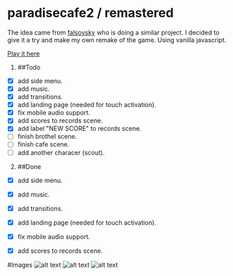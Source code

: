 # paradisecafe2 / remastered
The idea came from [falsovsky](https://github.com/falsovsky/paradise.js) who is doing a similar project. I decided to give it a try and make my own remake of the game.
Using vanilla javascript.

[Play it here](http://brunoperry.net/paradisecafe2/)

1. ##Todo
  * [x] add side menu.
  * [x] add music.
  * [x] add transitions.
  * [x] add landing page (needed for touch activation).
  * [x] fix mobile audio support.
  * [x] add scores to records scene.
  * [x] add label "NEW SCORE" to records scene.
  * [ ] finish brothel scene.
  * [ ] finish cafe scene.
  * [ ] add another characer (scout).

2. ##Done
  * [x] add side menu.
  * [x] add music.
  * [x] add transitions.
  * [x] add landing page (needed for touch activation).
  * [x] fix mobile audio support.
  * [x] add scores to records scene.


#Images
![alt text](http://brunoperry.net/paradisecafe2/media/images/thumb01.png "thumb01")
![alt text](http://brunoperry.net/paradisecafe2/media/images/thumb02.png "thumb02")
![alt text](http://brunoperry.net/paradisecafe2/media/images/thumb03.png "thumb03")
